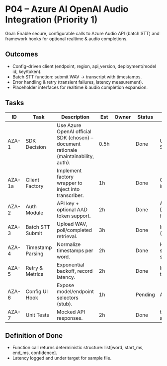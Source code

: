 # P04 – Azure AI OpenAI Audio Integration (Priority 1)

Goal: Enable secure, configurable calls to Azure Audio API (batch STT) and framework hooks for optional realtime & audio completions.

## Outcomes
- Config-driven client (endpoint, region, api_version, deployment/model id, key/token).
- Batch STT function: submit WAV -> transcript with timestamps.
- Error handling & retry (transient failures, latency measurement).
- Placeholder interfaces for realtime & audio completion expansion.

## Tasks
| ID | Task | Description | Est | Owner | Status | Notes |
|----|------|-------------|-----|-------|--------|-------|
| AZA-1 | SDK Decision | Use Azure OpenAI official SDK (chosen) – document rationale (maintainability, auth). | 0.5h |  | Done | Using azure-openai SDK |
| AZA-1a | Client Factory | Implement factory wrapper to inject into transcriber. | 1h |  | Done | ClientFactory implemented |
| AZA-2 | Auth Module | API key + optional AAD token support. | 2h |  | Done | API key + DefaultAzureCredential fallback |
| AZA-3 | Batch STT Submit | Upload WAV, poll/completed retrieval. | 3h |  | Done | Implemented direct call (simple sync) |
| AZA-4 | Timestamp Parsing | Normalize timestamps per word. | 2h |  | Done | Handles words, segments, fallback span |
| AZA-5 | Retry & Metrics | Exponential backoff, record latency. | 2h |  | Done | Implemented in transcribe() |
| AZA-6 | Config UI Hook | Expose model/endpoint selectors (stub). | 1h |  | Pending | Await basic UI layer |
| AZA-7 | Unit Tests | Mocked API responses. | 2h |  | Done | test_transcriber.py added |

## Definition of Done
- Function call returns deterministic structure: list[word, start_ms, end_ms, confidence].
- Latency logged and under target for sample file.
